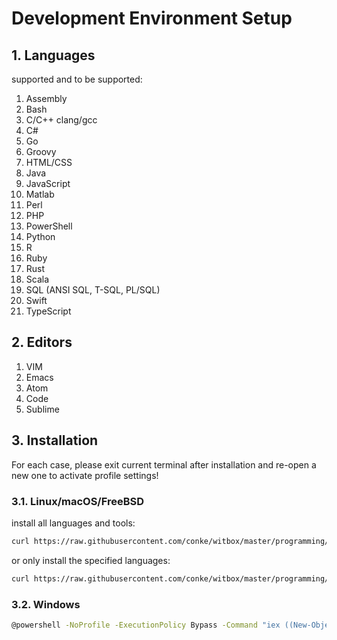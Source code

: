 # Development Environment Setup

## 1. Languages

supported and to be supported:

1. Assembly
2. Bash
3. C/C++  clang/gcc
5. C#
6. Go
7. Groovy
8. HTML/CSS
9. Java
10. JavaScript
11. Matlab
12. Perl
13. PHP
14. PowerShell
15. Python
16. R
17. Ruby
18. Rust
19. Scala
20. SQL (ANSI SQL, T-SQL, PL/SQL)
21. Swift
22. TypeScript

## 2. Editors

1. VIM
2. Emacs
3. Atom
4. Code
5. Sublime

## 3. Installation

For each case, please exit current terminal after installation and re-open a new one to activate profile settings!

### 3.1. Linux/macOS/FreeBSD

install all languages and tools:

```bash
curl https://raw.githubusercontent.com/conke/witbox/master/programming/setup.sh | bash
```

or only install the specified languages:

```bash
curl https://raw.githubusercontent.com/conke/witbox/master/programming/setup.sh | bash -s -- -l go,python
```

### 3.2. Windows

```bash
@powershell -NoProfile -ExecutionPolicy Bypass -Command "iex ((New-Object System.Net.WebClient).DownloadString('https://raw.githubusercontent.com/conke/witbox/master/programming/setup.ps1'))"
```
